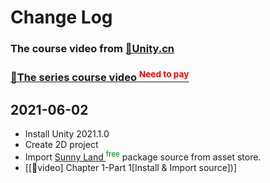 # Change Log

### The course video from [🔗Unity.cn](https:/learn.u3d.cn/)

### [🔗The series course video <font color=red><sup>Need to pay</sup></font>](https://learn.u3d.cn/tutorial/Visual-Scripting)

## 2021-06-02
- Install Unity 2021.1.0
- Create 2D project
- Import [Sunny Land ](https://assetstore.unity.com/packages/2d/characters/sunny-land-103349) <sup><font color="green">free</font></sup> package source from asset store.
- [[🔗video] Chapter 1-Part 1[Install & Import source])]
